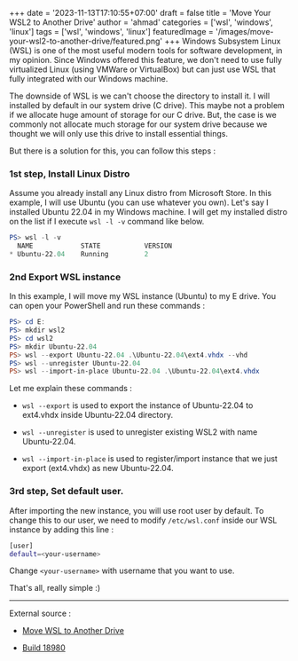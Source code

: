 +++
date = '2023-11-13T17:10:55+07:00'
draft = false
title = 'Move Your WSL2 to Another Drive'
author = 'ahmad'
categories = ['wsl', 'windows', 'linux']
tags = ['wsl', 'windows', 'linux']
featuredImage = '/images/move-your-wsl2-to-another-drive/featured.png'
+++
Windows Subsystem Linux (WSL) is one of the most useful modern tools for software development, in my opinion. Since Windows offered this feature, we don't need to use fully virtualized Linux (using VMWare or VirtualBox) but can just use WSL that fully integrated with our Windows machine.

The downside of WSL is we can't choose the directory to install it. I will installed by default in our system drive (C drive). This maybe not a problem if we allocate huge amount of storage for our C drive. But, the case is we commonly not allocate much storage for our system drive because we thought we will only use this drive to install essential things.

But there is a solution for this, you can follow this steps :

### 1st step, Install Linux Distro
Assume you already install any Linux distro from Microsoft Store. In this example, I will use Ubuntu (you can use whatever you own). Let's say I installed Ubuntu 22.04 in my Windows machine. I will get my installed distro on the list if I execute `wsl -l -v` command like below.

```powershell
PS> wsl -l -v
  NAME            STATE           VERSION
* Ubuntu-22.04    Running         2
```

### 2nd Export WSL instance
In this example, I will move my WSL instance (Ubuntu) to my E drive. You can open your PowerShell and run these commands :

```powershell
PS> cd E:
PS> mkdir wsl2
PS> cd wsl2
PS> mkdir Ubuntu-22.04
PS> wsl --export Ubuntu-22.04 .\Ubuntu-22.04\ext4.vhdx --vhd
PS> wsl --unregister Ubuntu-22.04
PS> wsl --import-in-place Ubuntu-22.04 .\Ubuntu-22.04\ext4.vhdx
```

Let me explain these commands :

* `wsl --export` is used to export the instance of Ubuntu-22.04 to ext4.vhdx inside Ubuntu-22.04 directory.

* `wsl --unregister` is used to unregister existing WSL2 with name Ubuntu-22.04.

* `wsl --import-in-place` is used to register/import instance that we just export (ext4.vhdx) as new Ubuntu-22.04.


### 3rd step, Set default user.

After importing the new instance, you will use root user by default. To change this to our user, we need to modify `/etc/wsl.conf` inside our WSL instance by adding this line :

```bash
[user]
default=<your-username>
```

Change `<your-username>` with username that you want to use.

That's all, really simple :)

---

External source :

* [Move WSL to Another Drive](https://blog.iany.me/2020/06/move-wsl-to-another-drive/)

* [Build 18980](https://learn.microsoft.com/en-us/windows/wsl/release-notes#build-18980)